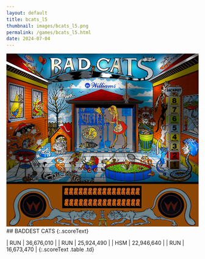 ```yaml
---
layout: default
title: bcats_l5
thumbnail: images/bcats_l5.png
permalink: /games/bcats_l5.html
date: 2024-07-04
---
```


<img src="../images/bcats_l5.png" class="gameThumbnail img-fluid mx-auto align-middle">
## BADDEST CATS
{:.scoreText}

| RUN | 36,676,010 | 
| RUN | 25,924,490 | 
| HSM | 22,946,640 | 
| RUN | 16,673,470 | 
{:.scoreText .table .td}
